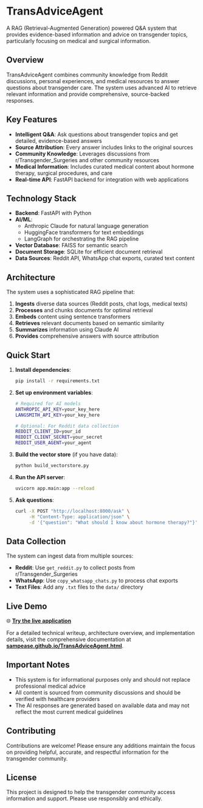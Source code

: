 # TransAdviceAgent

A RAG (Retrieval-Augmented Generation) powered Q&A system that provides evidence-based information and advice on transgender topics, particularly focusing on medical and surgical information.

## Overview

TransAdviceAgent combines community knowledge from Reddit discussions, personal experiences, and medical resources to answer questions about transgender care. The system uses advanced AI to retrieve relevant information and provide comprehensive, source-backed responses.

## Key Features

- **Intelligent Q&A**: Ask questions about transgender topics and get detailed, evidence-based answers
- **Source Attribution**: Every answer includes links to the original sources
- **Community Knowledge**: Leverages discussions from r/Transgender_Surgeries and other community resources
- **Medical Information**: Includes curated medical content about hormone therapy, surgical procedures, and care
- **Real-time API**: FastAPI backend for integration with web applications

## Technology Stack

- **Backend**: FastAPI with Python
- **AI/ML**: 
  - Anthropic Claude for natural language generation
  - HuggingFace transformers for text embeddings
  - LangGraph for orchestrating the RAG pipeline
- **Vector Database**: FAISS for semantic search
- **Document Storage**: SQLite for efficient document retrieval
- **Data Sources**: Reddit API, WhatsApp chat exports, curated text content

## Architecture

The system uses a sophisticated RAG pipeline that:

1. **Ingests** diverse data sources (Reddit posts, chat logs, medical texts)
2. **Processes** and chunks documents for optimal retrieval
3. **Embeds** content using sentence transformers
4. **Retrieves** relevant documents based on semantic similarity
5. **Summarizes** information using Claude AI
6. **Provides** comprehensive answers with source attribution

## Quick Start

1. **Install dependencies**:
   ```bash
   pip install -r requirements.txt
   ```

2. **Set up environment variables**:
   ```bash
   # Required for AI models
   ANTHROPIC_API_KEY=your_key_here
   LANGSMITH_API_KEY=your_key_here
   
   # Optional: For Reddit data collection
   REDDIT_CLIENT_ID=your_id
   REDDIT_CLIENT_SECRET=your_secret
   REDDIT_USER_AGENT=your_agent
   ```

3. **Build the vector store** (if you have data):
   ```bash
   python build_vectorstore.py
   ```

4. **Run the API server**:
   ```bash
   uvicorn app.main:app --reload
   ```

5. **Ask questions**:
   ```bash
   curl -X POST "http://localhost:8000/ask" \
        -H "Content-Type: application/json" \
        -d '{"question": "What should I know about hormone therapy?"}'
   ```

## Data Collection

The system can ingest data from multiple sources:

- **Reddit**: Use `get_reddit.py` to collect posts from r/Transgender_Surgeries
- **WhatsApp**: Use `copy_whatsapp_chats.py` to process chat exports
- **Text Files**: Add any `.txt` files to the `data/` directory

## Live Demo

🌐 **[Try the live application](https://sampease.github.io/TransAdviceAgent.html)**

For a detailed technical writeup, architecture overview, and implementation details, visit the comprehensive documentation at **[sampease.github.io/TransAdviceAgent.html](https://sampease.github.io/TransAdviceAgent.html)**.

## Important Notes

- This system is for informational purposes only and should not replace professional medical advice
- All content is sourced from community discussions and should be verified with healthcare providers
- The AI responses are generated based on available data and may not reflect the most current medical guidelines

## Contributing

Contributions are welcome! Please ensure any additions maintain the focus on providing helpful, accurate, and respectful information for the transgender community.

## License

This project is designed to help the transgender community access information and support. Please use responsibly and ethically.